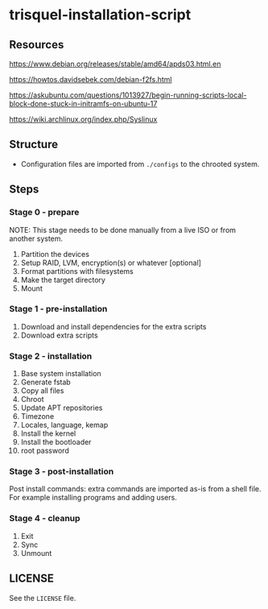 # trisquel-installation-script

## Resources

https://www.debian.org/releases/stable/amd64/apds03.html.en

https://howtos.davidsebek.com/debian-f2fs.html

https://askubuntu.com/questions/1013927/begin-running-scripts-local-block-done-stuck-in-initramfs-on-ubuntu-17

https://wiki.archlinux.org/index.php/Syslinux

## Structure

- Configuration files are imported from `./configs` to the chrooted system.

## Steps

### Stage 0 - prepare

NOTE: This stage needs to be done manually from a live ISO or from another system.

1. Partition the devices
2. Setup RAID, LVM, encryption(s) or whatever [optional]
3. Format partitions with filesystems
4. Make the target directory
5. Mount

### Stage 1 - pre-installation

1. Download and install dependencies for the extra scripts
2. Download extra scripts

### Stage 2 - installation

1. Base system installation
2. Generate fstab
2. Copy all files
4. Chroot
5. Update APT repositories
6. Timezone
7. Locales, language, kemap
8. Install the kernel
9. Install the bootloader
10. root password

### Stage 3 - post-installation

Post install commands: extra commands are imported as-is from a shell file.
For example installing programs and adding users.

### Stage 4 - cleanup

1. Exit
2. Sync
3. Unmount

## LICENSE

See the `LICENSE` file.
